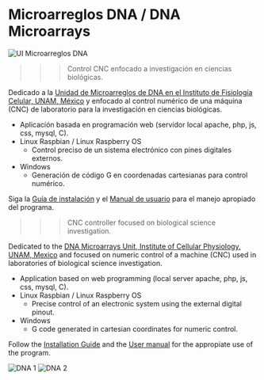 # Microarreglos DNA / DNA Microarrays

![UI Microarreglos DNA](github/UI.gif)

> > > Control CNC enfocado a investigación en ciencias biológicas.

Dedicado a la [Unidad de Microarreglos de DNA en el Instituto de Fisiología Celular, UNAM, México](http://zazil.ibt.unam.mx/umdna/) y enfocado al control numérico de una máquina (CNC) de laboratorio para la investigación en ciencias biológicas. 

* Aplicación basada en programación web (servidor local apache, php, js, css, mysql, C).
* Linux Raspbian / Linux Raspberry OS
  - Control preciso de un sistema electrónico con pines digitales externos.
* Windows
  - Generación de código G en coordenadas cartesianas para control numérico.

Siga la [Guía de instalación](./Instalador.pdf) y el [Manual de usuario](./Usuario.pdf) para el manejo apropiado del programa.

> > > CNC controller focused on biological science investigation.

Dedicated to the [DNA Microarrays Unit, Institute of Cellular Physiology, UNAM, Mexico](http://zazil.ibt.unam.mx/umdna/) and focused on numeric control of a machine (CNC) used in laboratories of biological science investigation.

* Application based on web programming (local server apache, php, js, css, mysql, C).
* Linux Raspbian / Linux Raspberry OS
  - Precise control of an electronic system using the external digital pinout.
* Windows
  - G code generated in cartesian coordinates for numeric control.

Follow the [Installation Guide](./Instalador.pdf) and the [User manual](./Usuario.pdf) for the appropiate use of the program.

![DNA 1](github/DNA1.gif)
![DNA 2](github/DNA2.gif)
